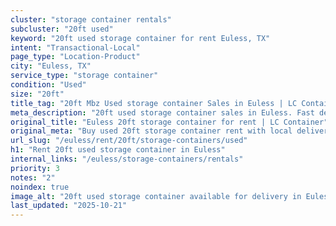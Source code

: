 ```yaml
---
cluster: "storage container rentals"
subcluster: "20ft used"
keyword: "20ft used storage container for rent Euless, TX"
intent: "Transactional-Local"
page_type: "Location-Product"
city: "Euless, TX"
service_type: "storage container"
condition: "Used"
size: "20ft"
title_tag: "20ft Mbz Used storage container Sales in Euless | LC Container"
meta_description: "20ft used storage container sales in Euless. Fast delivery, competitive pricing. Serving storage containers area. Quote ID: LA4. Call (214) 524-4168 for your free quote today."
original_title: "Euless 20ft storage container for rent | LC Container"
original_meta: "Buy used 20ft storage container rent with local delivery in Euless, TX. LC Container — local Since 2003. Request a fast quote today."
url_slug: "/euless/rent/20ft/storage-containers/used"
h1: "Rent 20ft used storage container in Euless"
internal_links: "/euless/storage-containers/rentals"
priority: 3
notes: "2"
noindex: true
image_alt: "20ft used storage container available for delivery in Euless"
last_updated: "2025-10-21"
---
```


<!-- TODO: Add unique city/inventory copy, images, and internal links here. -->
